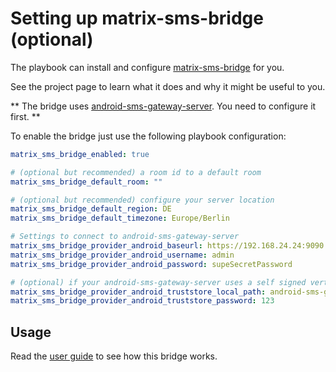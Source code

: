 # Setting up matrix-sms-bridge (optional)

The playbook can install and configure [matrix-sms-bridge](https://github.com/benkuly/matrix-sms-bridge) for you.

See the project page to learn what it does and why it might be useful to you.

** The bridge uses [android-sms-gateway-server](https://github.com/RebekkaMa/android-sms-gateway-server). You need to configure it first. **

To enable the bridge just use the following
playbook configuration:


```yaml
matrix_sms_bridge_enabled: true

# (optional but recommended) a room id to a default room
matrix_sms_bridge_default_room: "" 

# (optional but recommended) configure your server location
matrix_sms_bridge_default_region: DE
matrix_sms_bridge_default_timezone: Europe/Berlin

# Settings to connect to android-sms-gateway-server
matrix_sms_bridge_provider_android_baseurl: https://192.168.24.24:9090
matrix_sms_bridge_provider_android_username: admin
matrix_sms_bridge_provider_android_password: supeSecretPassword

# (optional) if your android-sms-gateway-server uses a self signed vertificate, the bridge needs a "truststore". This can be the certificate itself.
matrix_sms_bridge_provider_android_truststore_local_path: android-sms-gateway-server.p12
matrix_sms_bridge_provider_android_truststore_password: 123

```


## Usage

Read the [user guide](https://github.com/benkuly/matrix-sms-bridge/blob/master/README.md#user-guide) to see how this bridge works.
